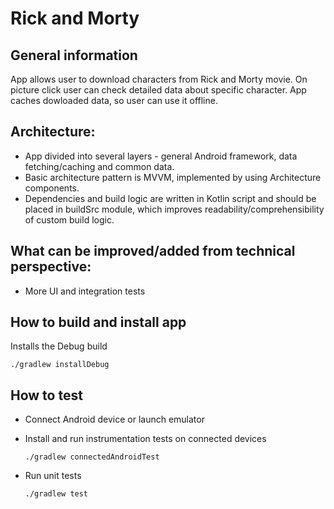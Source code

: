 # Rick and Morty

## General information
App allows user to download characters from Rick and Morty movie. On picture click user can check detailed data about specific character. App caches dowloaded data, so user can use it offline.

## Architecture:
- App divided into several layers - general Android framework, data fetching/caching and common data.
- Basic architecture pattern is MVVM, implemented by using Architecture components.
- Dependencies and build logic are written in Kotlin script and should be placed in buildSrc module, which improves readability/comprehensibility of custom build logic.

## What can be improved/added from technical perspective:
- More UI and integration tests

## How to build and install app
Installs the Debug build

    ./gradlew installDebug

## How to test
- Connect Android device or launch emulator

- Install and run instrumentation tests on connected devices

      ./gradlew connectedAndroidTest

- Run unit tests

      ./gradlew test
